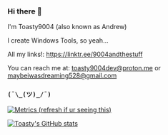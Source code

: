 ### Hi there 👋

I'm Toasty9004 (also known as Andrew)

I create Windows Tools, so yeah...

All my links!: https://linktr.ee/9004andthestuff

You can reach me at: toasty9004dev@proton.me or maybeiwasdreaming528@gmail.com 

### `(¯\_(ツ)_/¯)`

[![Metrics (refresh if ur seeing this)](https://metrics.lecoq.io/Toasty9004Dev?template=classic&config.timezone=Asia%2FBangkok)](https://github.com/pelatoasty9004)

[![Toasty's GitHub stats](https://github-readme-stats.vercel.app/api?username=Toasty9004Dev&show_icons=true&theme=cobalt)](https://github.com/pelatoasty9004)
